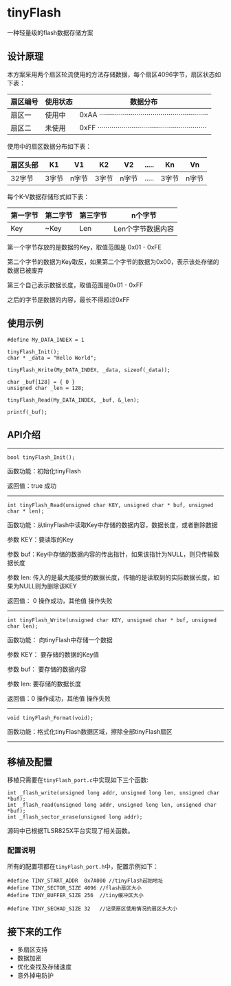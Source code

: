 # tinyFlash

一种轻量级的flash数据存储方案

## 设计原理

本方案采用两个扇区轮流使用的方法存储数据，每个扇区4096字节，扇区状态如下表：

|扇区编号|使用状态|数据分布|
|--------|----|---|
|扇区一 |使用中|0xAA ·······················································|
|扇区二 |未使用|0xFF ·······················································|

使用中的扇区数据分布如下表：

|扇区头部|K1|V1|K2|V2|.....|Kn|Vn|
|--------|----|---|----|----|----|-----|-----|
|32字节  |3字节|n字节|3字节|n字节|.....|3字节|n字节|

每个K-V数据存储形式如下表：

|第一字节|第二字节|第三字节|n个字节|
|--------|----|---|----|
|Key  |~Key|Len|Len个字节数据内容|

第一个字节存放的是数据的Key，取值范围是 0x01 - 0xFE

第二个字节的数据为Key取反，如果第二个字节的数据为0x00，表示该处存储的数据已被废弃

第三个自己表示数据长度，取值范围是0x01 - 0xFF

之后的字节是数据的内容，最长不得超过0xFF

## 使用示例

    #define My_DATA_INDEX = 1

    tinyFlash_Init();
    char * _data = "Hello World";

    tinyFlash_Write(My_DATA_INDEX, _data, sizeof(_data));

    char _buf[128] = { 0 }
    unsigned char _len = 128;

    tinyFlash_Read(My_DATA_INDEX, _buf, &_len);

    printf(_buf);



## API介绍

-------------------------------------------------------------------------------
    bool tinyFlash_Init();

函数功能：初始化tinyFlash

返回值：true 成功

-------------------------------------------------------------------------------
    int tinyFlash_Read(unsigned char KEY, unsigned char * buf, unsigned char * len);

函数功能：从tinyFlash中读取Key中存储的数据内容，数据长度，或者删除数据

参数 KEY：要读取的Key

参数 buf：Key中存储的数据内容的传出指针，如果该指针为NULL，则只传输数据长度

参数 len: 传入的是最大能接受的数据长度，传输的是读取到的实际数据长度，如果为NULL则为删除该KEY

返回值： 0 操作成功，其他值 操作失败

------------------------------------------------------------------------------
    int tinyFlash_Write(unsigned char KEY, unsigned char * buf, unsigned char len);

函数功能： 向tinyFlash中存储一个数据

参数 KEY： 要存储的数据的Key值

参数 buf： 要存储的数据内容

参数 len:  要存储的数据长度

返回值：0 操作成功，其他值 操作失败

------------------------------------------------------------------------------
    void tinyFlash_Format(void);

函数功能：格式化tinyFlash数据区域，擦除全部tinyFlash扇区

--------------------------------------------------------------------------------

## 移植及配置
移植只需要在```tinyFlash_port.c```中实现如下三个函数:

    int _flash_write(unsigned long addr, unsigned long len, unsigned char *buf);
    int _flash_read(unsigned long addr, unsigned long len, unsigned char *buf);
    int _flash_sector_erase(unsigned long addr);

源码中已根据TLSR825X平台实现了相关函数。

### 配置说明
所有的配置项都在```tinyFlash_port.h```中，配置示例如下：

    #define TINY_START_ADDR  0x7A000 //tinyFlash起始地址
    #define TINY_SECTOR_SIZE 4096 //flash扇区大小
    #define TINY_BUFFER_SIZE 256  //tiny缓冲区大小

    #define TINY_SECHAD_SIZE 32   //记录扇区使用情况的扇区头大小

## 接下来的工作
- 多扇区支持
- 数据加密
- 优化查找及存储速度
- 意外掉电防护